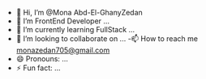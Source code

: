 - 👋 Hi, I’m @Mona Abd-El-GhanyZedan
- 👀 I’m FrontEnd Developer ...
- 🌱 I’m currently learning FullStack ...
- 💞️ I’m looking to collaborate on ...
-📫 How to reach me monazedan705@gmail.com
- 😄 Pronouns: ...
- ⚡ Fun fact: ...

<!---
Mona-Zedan/Mona-Zedan is a ✨ special ✨ repository because its `README.md` (this file) appears on your GitHub profile.
You can click the Preview link to take a look at your changes.
--->
